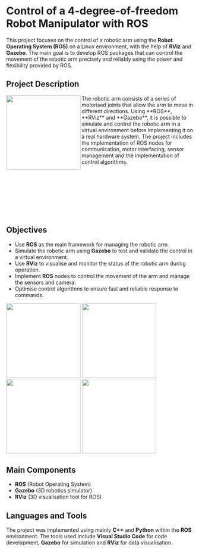 # Control of a 4-degree-of-freedom Robot Manipulator with ROS

This project focuses on the control of a robotic arm using the **Robot Operating System (ROS)** on a Linux environment, with the help of **RViz** and **Gazebo**.
The main goal is to develop ROS packages that can control the movement of the robotic arm precisely and reliably using the power and flexibility provided by ROS.


## Project Description
<img align="left" width="200" src="https://github.com/gaetanotorella/HomeWork1/assets/92510009/32803be0-5486-427a-a977-d16d619e0233" />
The robotic arm consists of a series of motorised joints that allow the arm to move in different directions. 
Using **ROS**, **RViz** and **Gazebo**, it is possible to simulate and control the robotic arm in a virtual environment before implementing it on a real hardware system. 
The project includes the implementation of ROS nodes for communication, motor interfacing, sensor management and the implementation of control algorithms.

<br /><br /><br /><br /><br /><br /><br />
  
## Objectives

- Use **ROS** as the main framework for managing the robotic arm.
- Simulate the robotic arm using **Gazebo** to test and validate the control in a virtual environment.
- Use **RViz** to visualise and monitor the status of the robotic arm during operation.
- Implement **ROS** nodes to control the movement of the arm and manage the sensors and camera.
- Optimise control algorithms to ensure fast and reliable response to commands.

<img src="https://github.com/gaetanotorella/HomeWork1/assets/92510009/b45a9fa2-561f-42a3-8eab-3d94d995d3de" width="200" />
<img src="https://github.com/gaetanotorella/HomeWork1/assets/92510009/3f913aba-c0b6-46e6-a5bf-702e3200052b" width="200" />
<img src="https://github.com/gaetanotorella/HomeWork1/assets/92510009/7378d093-9aae-427d-8e49-03796891a396" width="200" />
<img src="https://github.com/gaetanotorella/HomeWork1/assets/92510009/cda330ef-b0cb-40ba-9e3a-f824a9cfc84f" width="200" />


## Main Components

- **ROS** (Robot Operating System)
- **Gazebo** (3D robotics simulator)
- **RViz** (3D visualisation tool for ROS)

## Languages and Tools

The project was implemented using mainly **C++** and **Python** within the **ROS** environment. The tools used include **Visual Studio Code** for code development, **Gazebo** for simulation and **RViz** for data visualisation.
